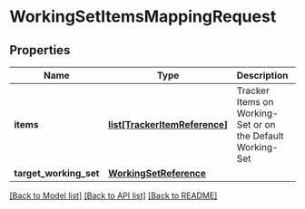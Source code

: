 # WorkingSetItemsMappingRequest

## Properties
Name | Type | Description | Notes
------------ | ------------- | ------------- | -------------
**items** | [**list[TrackerItemReference]**](TrackerItemReference.md) | Tracker Items on Working-Set or on the Default Working-Set | 
**target_working_set** | [**WorkingSetReference**](WorkingSetReference.md) |  | 

[[Back to Model list]](../README.md#documentation-for-models) [[Back to API list]](../README.md#documentation-for-api-endpoints) [[Back to README]](../README.md)

